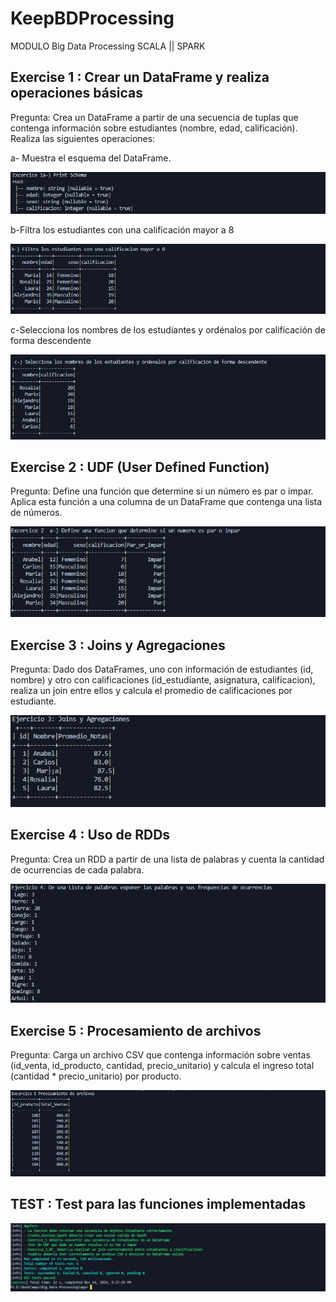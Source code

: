 # KeepBDProcessing
MODULO Big Data Processing SCALA || SPARK

## Exercise 1 : Crear un DataFrame y realiza operaciones básicas
Pregunta: Crea un DataFrame a partir de una secuencia de tuplas 
que contenga información sobre estudiantes (nombre, edad, calificación). Realiza las siguientes operaciones:

a- Muestra el esquema del DataFrame.

![Shema DF](assets/ejercicio1.png)

b-Filtra los estudiantes con una calificación mayor a 8

![DF](assets/ejercicio2.png)

c-Selecciona los nombres de los estudiantes y ordénalos por calificación de forma descendente

![DF ORDENADO](assets/ejercicio3.png)

## Exercise 2 : UDF (User Defined Function)
Pregunta: Define una función que determine si un número es par o impar.
Aplica esta función a una columna de un DataFrame que contenga una lista de números.

![DF PAR_IMPAR](assets/ejercicio4.png)

## Exercise 3 : Joins y Agregaciones
Pregunta: Dado dos DataFrames, uno con información de estudiantes (id, nombre) y otro con calificaciones 
(id_estudiante, asignatura, calificacion), realiza un join entre ellos y calcula el promedio de calificaciones por estudiante.

![DF Joins](assets/ejercicio5.png)

## Exercise 4 :  Uso de RDDs
Pregunta: Crea un RDD a partir de una lista de palabras y cuenta la cantidad de ocurrencias de cada palabra.

![DF RDD](assets/ejercicio6.png)

## Exercise 5 :  Procesamiento de archivos
Pregunta: Carga un archivo CSV que contenga información sobre  ventas (id_venta, id_producto, cantidad, precio_unitario)
y calcula el ingreso total (cantidad * precio_unitario) por producto.

![DF archivos](assets/ejercicio7.png)


## TEST : Test para las funciones implementadas

![TEST](assets/test.png)